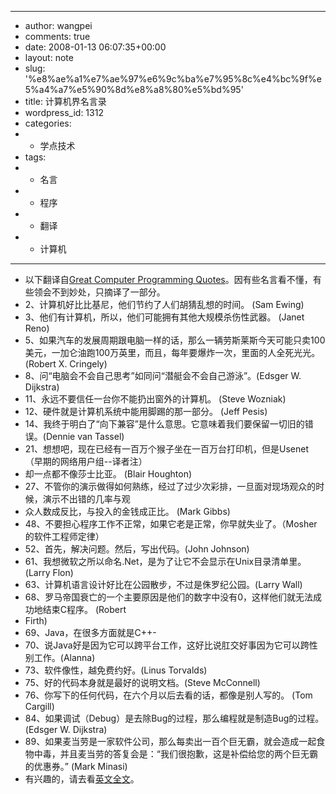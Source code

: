 - ---
- author: wangpei
- comments: true
- date: 2008-01-13 06:07:35+00:00
- layout: note
- slug: '%e8%ae%a1%e7%ae%97%e6%9c%ba%e7%95%8c%e4%bc%9f%e5%a4%a7%e5%90%8d%e8%a8%80%e5%bd%95'
- title: 计算机界名言录
- wordpress_id: 1312
- categories:
- - 学点技术
- tags:
- - 名言
- - 程序
- - 翻译
- - 计算机
- ---
- 以下翻译自[Great Computer Programming Quotes](http://www.devtopics.com/101-great-computer-programming-quotes/)。因有些名言看不懂，有些领会不到妙处，只摘译了一部分。
- 2、计算机好比比基尼，他们节约了人们胡猜乱想的时间。 (Sam Ewing)
- 3、他们有计算机，所以，他们可能拥有其他大规模杀伤性武器。 (Janet Reno)
- 5、如果汽车的发展周期跟电脑一样的话，那么一辆劳斯莱斯今天可能只卖100美元，一加仑油跑100万英里，而且，每年要爆炸一次，里面的人全死光光。 (Robert X. Cringely)
- 8、问“电脑会不会自己思考”如同问“潜艇会不会自己游泳”。(Edsger W. Dijkstra)
- 11、永远不要信任一台你不能扔出窗外的计算机。 (Steve Wozniak)
- 12、硬件就是计算机系统中能用脚踢的那一部分。 (Jeff Pesis)
- 14、我终于明白了“向下兼容”是什么意思。它意味着我们要保留一切旧的错误。(Dennie van Tassel)
- 21、想想吧，现在已经有一百万个猴子坐在一百万台打印机，但是Usenet（早期的网络用户组--译者注）
- 却一点都不像莎士比亚。 (Blair Houghton)
- 27、不管你的演示做得如何熟练，经过了过少次彩排，一旦面对现场观众的时候，演示不出错的几率与观
- 众人数成反比，与投入的金钱成正比。 (Mark Gibbs)
- 48、不要担心程序工作不正常，如果它老是正常，你早就失业了。（Mosher的软件工程师定律）
- 52、首先，解决问题。然后，写出代码。(John Johnson)
- 61、我想微软之所以命名.Net，是为了让它不会显示在Unix目录清单里。(Larry Flon)
- 63、计算机语言设计好比在公园散步，不过是侏罗纪公园。(Larry Wall)
- 68、罗马帝国衰亡的一个主要原因是他们的数字中没有0，这样他们就无法成功地结束C程序。 (Robert
- Firth)
- 69、Java，在很多方面就是C++-
- 70、说Java好是因为它可以跨平台工作，这好比说肛交好事因为它可以跨性别工作。(Alanna)
- 73、软件像性，越免费约好。(Linus Torvalds)
- 75、好的代码本身就是最好的说明文档。(Steve McConnell)
- 76、你写下的任何代码，在六个月以后去看的话，都像是别人写的。 (Tom Cargill)
- 84、如果调试（Debug）是去除Bug的过程，那么编程就是制造Bug的过程。(Edsger W. Dijkstra)
- 89、如果麦当劳是一家软件公司，那么每卖出一百个巨无霸，就会造成一起食物中毒，并且麦当劳的答复会是：“我们很抱歉，这是补偿给您的两个巨无霸的优惠券。” (Mark Minasi)
- 有兴趣的，请去看[英文全文](http://www.devtopics.com/101-great-computer-programming-quotes/)。
